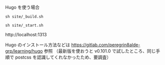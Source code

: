
Hugo を使う場合

```
sh site/_build.sh

sh site/_start.sh
```

http://localhost:1313

Hugo のインストール方法などは https://gitlab.com/peregrin8alde-grp/learning/hugo 参照
（最新版を使おうと v0.101.0 で試したところ、同じ手順で postcss を認識してくれなかったため、要調査）

